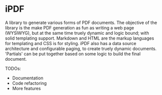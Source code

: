 iPDF
====

A library to generate various forms of PDF documents. The objective of the library is the make PDF generation as fun as writing a web page (WYSIWYG), but at the same time truely dynamic and logic bound; with solid templating support. Markdown and HTML are the markup languages for templating and CSS is for styling. iPDF also has a data source architecture and configurable paging, to create truely dynamic documents. 'Partials' can be put together based on some logic to build the final document. 

TODOs:
* Documentation
* Code refactoring
* More features
